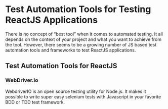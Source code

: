 # Test Automation Tools for Testing ReactJS Applications

There is no concept of “best tool” when it comes to automated testing. It all depends on the context of your project and what you want to achieve from the tool. However, there seems to be a growing number of JS based test automation tools and frameworks to test ReactJS applications. 

## Test Automation Tools for ReactJS

### WebDriver.io

WebdriverIO is an open source testing utility for Node.js. It makes it possible to write super easy selenium tests with Javascript in your favorite BDD or TDD test framework.